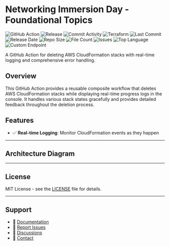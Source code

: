 # Networking Immersion Day - Foundational Topics

![GitHub Action](https://img.shields.io/badge/GitHub-Action-blue?logo=github)&nbsp;![Release](https://github.com/subhamay-bhattacharyya/0301-vpc-tf/actions/workflows/release.yaml/badge.svg)&nbsp;![Commit Activity](https://img.shields.io/github/commit-activity/t/subhamay-bhattacharyya/0301-vpc-tf)&nbsp;![Terraform](https://img.shields.io/badge/AWS-Terraform-orange?logo=amazonaws)&nbsp;![Last Commit](https://img.shields.io/github/last-commit/subhamay-bhattacharyya/0301-vpc-tf)&nbsp;![Release Date](https://img.shields.io/github/release-date/subhamay-bhattacharyya/0301-vpc-tf)&nbsp;![Repo Size](https://img.shields.io/github/repo-size/subhamay-bhattacharyya/0301-vpc-tf)&nbsp;![File Count](https://img.shields.io/github/directory-file-count/subhamay-bhattacharyya/0301-vpc-tf)&nbsp;![Issues](https://img.shields.io/github/issues/subhamay-bhattacharyya/0301-vpc-tf)&nbsp;![Top Language](https://img.shields.io/github/languages/top/subhamay-bhattacharyya/0301-vpc-tf)&nbsp;![Custom Endpoint](https://img.shields.io/endpoint?url=https://gist.githubusercontent.com/bsubhamay/3de5c18e2ff797adf37697f52664ec15/raw/0301-vpc-tf.json?)


A GitHub Action for deleting AWS CloudFormation stacks with real-time logging and comprehensive error handling.

## Overview

This GitHub Action provides a reusable composite workflow that deletes AWS CloudFormation stacks while displaying real-time progress logs in the console. It handles various stack states gracefully and provides detailed feedback throughout the deletion process.

## Features

- ✅ **Real-time Logging**: Monitor CloudFormation events as they happen

---

## Architecture Diagram


---

## License

MIT License - see the [LICENSE](LICENSE) file for details.

---

## Support

- 📖 [Documentation](https://github.com/subhamay-bhattacharyya/0301-vpc-tf/wiki)
- 🐛 [Report Issues](https://github.com/subhamay-bhattacharyya/0301-vpc-tf/issues)
- 💬 [Discussions](https://github.com/subhamay-bhattacharyya/0301-vpc-tf/discussions)
- 📧 [Contact](mailto:support@subhamay.aws@gmail.com)